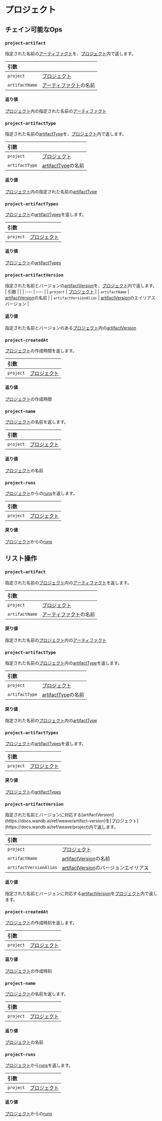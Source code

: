# プロジェクト

## チェイン可能なOps
<h3 id="project-artifact"><code>project-artifact</code></h3>

指定された名前の[アーティファクト](https://docs.wandb.ai/ref/weave/artifact)を、[プロジェクト](https://docs.wandb.ai/ref/weave/project)内で返します。

| 引数 |  |
| :--- | :--- |
| `project` | [プロジェクト](https://docs.wandb.ai/ref/weave/project) |
| `artifactName` | [アーティファクト](https://docs.wandb.ai/ref/weave/artifact)の名前 |

#### 返り値
[プロジェクト](https://docs.wandb.ai/ref/weave/project)内の指定された名前の[アーティファクト](https://docs.wandb.ai/ref/weave/artifact)

<h3 id="project-artifactType"><code>project-artifactType</code></h3>

指定された名前の[artifactType](https://docs.wandb.ai/ref/weave/artifact-type)を、[プロジェクト](https://docs.wandb.ai/ref/weave/project)内で返します。

| 引数 |  |
| :--- | :--- |
| `project` | [プロジェクト](https://docs.wandb.ai/ref/weave/project) |
| `artifactType` | [artifactType](https://docs.wandb.ai/ref/weave/artifact-type)の名前 |

#### 返り値
[プロジェクト](https://docs.wandb.ai/ref/weave/project)内の指定された名前の[artifactType](https://docs.wandb.ai/ref/weave/artifact-type)

<h3 id="project-artifactTypes"><code>project-artifactTypes</code></h3>

[プロジェクト](https://docs.wandb.ai/ref/weave/project)の[artifactTypes](https://docs.wandb.ai/ref/weave/artifact-type)を返します。

| 引数 |  |
| :--- | :--- |
| `project` | [プロジェクト](https://docs.wandb.ai/ref/weave/project) |

#### 返り値
[プロジェクト](https://docs.wandb.ai/ref/weave/project)の[artifactTypes](https://docs.wandb.ai/ref/weave/artifact-type)

<h3 id="project-artifactVersion"><code>project-artifactVersion</code></h3>

指定された名前とバージョンの[artifactVersion](https://docs.wandb.ai/ref/weave/artifact-version)を、[プロジェクト](https://docs.wandb.ai/ref/weave/project)内で返します。
| 引数 |  |
| :--- | :--- |
| `project` | [プロジェクト](https://docs.wandb.ai/ref/weave/project) |
| `artifactName` | [artifactVersion](https://docs.wandb.ai/ref/weave/artifact-version)の名前 |
| `artifactVersionAlias` | [artifactVersion](https://docs.wandb.ai/ref/weave/artifact-version)のエイリアスバージョン |

#### 返り値
指定された名前とバージョンのある[プロジェクト](https://docs.wandb.ai/ref/weave/project)内の[artifactVersion](https://docs.wandb.ai/ref/weave/artifact-version)

<h3 id="project-createdAt"><code>project-createdAt</code></h3>

[プロジェクト](https://docs.wandb.ai/ref/weave/project)の作成時間を返します。

| 引数 |  |
| :--- | :--- |
| `project` | [プロジェクト](https://docs.wandb.ai/ref/weave/project) |

#### 返り値
[プロジェクト](https://docs.wandb.ai/ref/weave/project)の作成時間

<h3 id="project-name"><code>project-name</code></h3>

[プロジェクト](https://docs.wandb.ai/ref/weave/project)の名前を返します。

| 引数 |  |
| :--- | :--- |
| `project` | [プロジェクト](https://docs.wandb.ai/ref/weave/project) |

#### 返り値
[プロジェクト](https://docs.wandb.ai/ref/weave/project)の名前

<h3 id="project-runs"><code>project-runs</code></h3>

[プロジェクト](https://docs.wandb.ai/ref/weave/project)からの[runs](https://docs.wandb.ai/ref/weave/run)を返します。

| 引数 |  |
| :--- | :--- |
| `project` | [プロジェクト](https://docs.wandb.ai/ref/weave/project) |
#### 戻り値
[プロジェクト](https://docs.wandb.ai/ref/weave/project)からの[runs](https://docs.wandb.ai/ref/weave/run)

## リスト操作
<h3 id="project-artifact"><code>project-artifact</code></h3>

指定された名前の[プロジェクト](https://docs.wandb.ai/ref/weave/project)内の[アーティファクト](https://docs.wandb.ai/ref/weave/artifact)を返します。

| 引数 |  |
| :--- | :--- |
| `project` | [プロジェクト](https://docs.wandb.ai/ref/weave/project) |
| `artifactName` | [アーティファクト](https://docs.wandb.ai/ref/weave/artifact)の名前 |

#### 戻り値
指定された名前の[プロジェクト](https://docs.wandb.ai/ref/weave/project)内の[アーティファクト](https://docs.wandb.ai/ref/weave/artifact)

<h3 id="project-artifactType"><code>project-artifactType</code></h3>

指定された名前の[プロジェクト](https://docs.wandb.ai/ref/weave/project)内の[artifactType](https://docs.wandb.ai/ref/weave/artifact-type)を返します。

| 引数 |  |
| :--- | :--- |
| `project` | [プロジェクト](https://docs.wandb.ai/ref/weave/project) |
| `artifactType` | [artifactType](https://docs.wandb.ai/ref/weave/artifact-type)の名前 |

#### 戻り値
指定された名前の[プロジェクト](https://docs.wandb.ai/ref/weave/project)内の[artifactType](https://docs.wandb.ai/ref/weave/artifact-type)

<h3 id="project-artifactTypes"><code>project-artifactTypes</code></h3>

[プロジェクト](https://docs.wandb.ai/ref/weave/project)の[artifactTypes](https://docs.wandb.ai/ref/weave/artifact-type)を返します。

| 引数 |  |
| :--- | :--- |
| `project` | [プロジェクト](https://docs.wandb.ai/ref/weave/project) |

#### 戻り値
[プロジェクト](https://docs.wandb.ai/ref/weave/project)の[artifactTypes](https://docs.wandb.ai/ref/weave/artifact-type)

<h3 id="project-artifactVersion"><code>project-artifactVersion</code></h3>
指定された名前とバージョンに対応する[artifactVersion](https://docs.wandb.ai/ref/weave/artifact-version)を[プロジェクト](https://docs.wandb.ai/ref/weave/project)内で返します。

| 引数 |  |
| :--- | :--- |
| `project` | [プロジェクト](https://docs.wandb.ai/ref/weave/project) |
| `artifactName` | [artifactVersion](https://docs.wandb.ai/ref/weave/artifact-version)の名前 |
| `artifactVersionAlias` | [artifactVersion](https://docs.wandb.ai/ref/weave/artifact-version)のバージョンエイリアス |

#### 返り値
指定された名前とバージョンに対応する[artifactVersion](https://docs.wandb.ai/ref/weave/artifact-version)を[プロジェクト](https://docs.wandb.ai/ref/weave/project)内で返します。

<h3 id="project-createdAt"><code>project-createdAt</code></h3>

[プロジェクト](https://docs.wandb.ai/ref/weave/project)の作成時刻を返します。

| 引数 |  |
| :--- | :--- |
| `project` | [プロジェクト](https://docs.wandb.ai/ref/weave/project) |

#### 返り値
[プロジェクト](https://docs.wandb.ai/ref/weave/project)の作成時刻

<h3 id="project-name"><code>project-name</code></h3>

[プロジェクト](https://docs.wandb.ai/ref/weave/project)の名前を返します。

| 引数 |  |
| :--- | :--- |
| `project` | [プロジェクト](https://docs.wandb.ai/ref/weave/project) |

#### 返り値
[プロジェクト](https://docs.wandb.ai/ref/weave/project)の名前

<h3 id="project-runs"><code>project-runs</code></h3>

[プロジェクト](https://docs.wandb.ai/ref/weave/project)から[runs](https://docs.wandb.ai/ref/weave/run)を返します。

| 引数 |  |
| :--- | :--- |
| `project` | [プロジェクト](https://docs.wandb.ai/ref/weave/project) |
#### 返り値
[プロジェクト](https://docs.wandb.ai/ref/weave/project)からの[runs](https://docs.wandb.ai/ref/weave/run)